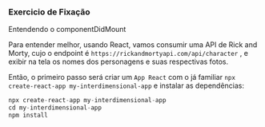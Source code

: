 ### Exercicio de Fixação 

Entendendo o componentDidMount

Para entender melhor, usando React, vamos consumir uma API de Rick and Morty, cujo o endpoint é `https://rickandmortyapi.com/api/character` , e exibir na tela os nomes dos personagens e suas respectivas fotos.

Então, o primeiro passo será criar um `App React` com o já familiar `npx create-react-app my-interdimensional-app` e instalar as dependências:

```jsx
npx create-react-app my-interdimensional-app
cd my-interdimensional-app
npm install
```